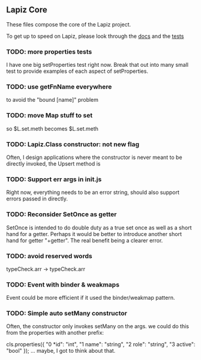 ## Lapiz Core
These files compose the core of the Lapiz project.

To get up to speed on Lapiz, please look through the
[docs](https://github.com/Lapiz-js/docs) and the
[tests](https://github.com/Lapiz-js/core/tree/master/tests)

### TODO: more properties tests
I have one big setProperties test right now. Break that out into many small test
to provide examples of each aspect of setProperties.

### TODO: use getFnName everywhere
to avoid the "bound [name]" problem

### TODO: move Map stuff to set
so $L.set.meth becomes $L.set.meth

### TODO: Lapiz.Class constructor: not new flag
Often, I design applications where the constructor is never meant to be directly invoked, the Upsert method is

### TODO: Support err args in init.js
Right now, everything needs to be an error string, should also support errors passed in directly.

### TODO: Reconsider SetOnce as getter
SetOnce is intended to do double duty as a true set once as well as a short hand
for a getter. Perhaps it would be better to introduce another short hand for
getter "+getter". The real benefit being a clearer error.

### TODO: avoid reserved words
typeCheck.arr -> typeCheck.arr

### TODO: Event with binder & weakmaps
Event could be more efficient if it used the binder/weakmap pattern.

### TODO: Simple auto setMany constructor
Often, the constructor only invokes setMany on the args. we could do this from
the properties with another prefix:

cls.properties({
  "0 *id": "int",
  "1 name": "string",
  "2 role": "string",
  "3 active": "bool"
});
... maybe, I got to think about that.